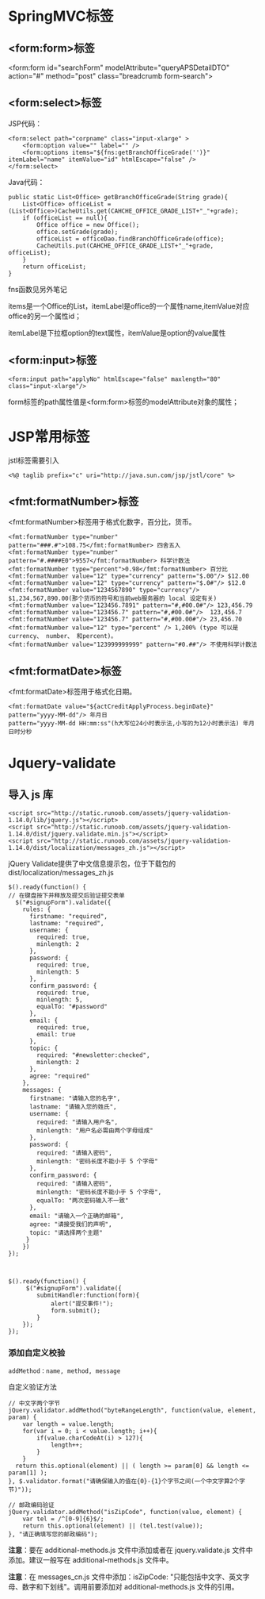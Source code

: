 # SpringMVC标签

## &lt;form:form&gt;标签

&lt;form:form id="searchForm" modelAttribute="queryAPSDetailDTO" action="\#" method="post" class="breadcrumb form-search"&gt;

## &lt;form:select&gt;标签

JSP代码：

```
<form:select path="corpname" class="input-xlarge" >
    <form:option value="" label="" />
    <form:options items="${fns:getBranchOfficeGrade('')}" itemLabel="name" itemValue="id" htmlEscape="false" />
</form:select>
```

Java代码：

```
public static List<Office> getBranchOfficeGrade(String grade){
    List<Office> officeList = (List<Office>)CacheUtils.get(CAHCHE_OFFICE_GRADE_LIST+"_"+grade);
    if (officeList == null){
        Office office = new Office();
        office.setGrade(grade);
        officeList = officeDao.findBranchOfficeGrade(office);
        CacheUtils.put(CAHCHE_OFFICE_GRADE_LIST+"_"+grade, officeList);
    }
    return officeList;
}
```

fns函数见另外笔记

items是一个Office的List，itemLabel是office的一个属性name,itemValue对应office的另一个属性id；

itemLabel是下拉框option的text属性，itemValue是option的value属性

## &lt;form:input&gt;标签

`<form:input path="applyNo" htmlEscape="false" maxlength="80" class="input-xlarge"/>`

form标签的path属性值是&lt;form:form&gt;标签的modelAttribute对象的属性；

# JSP常用标签

jstl标签需要引入

```
<%@ taglib prefix="c" uri="http://java.sun.com/jsp/jstl/core" %>
```

## &lt;fmt:formatNumber&gt;标签

&lt;fmt:formatNumber&gt;标签用于格式化数字，百分比，货币。

```
<fmt:formatNumber type="number" pattern="###.#">108.75</fmt:formatNumber> 四舍五入
<fmt:formatNumber type="number" pattern="#.####E0">9557</fmt:formatNumber> 科学计数法
<fmt:formatNumber type="percent">0.98</fmt:formatNumber> 百分比
<fmt:formatNumber value="12" type="currency" pattern="$.00"/> $12.00  
<fmt:formatNumber value="12" type="currency" pattern="$.0#"/> $12.0   
<fmt:formatNumber value="1234567890" type="currency"/> $1,234,567,890.00(那个货币的符号和当前web服务器的 local 设定有关)   
<fmt:formatNumber value="123456.7891" pattern="#,#00.0#"/> 123,456.79   
<fmt:formatNumber value="123456.7" pattern="#,#00.0#"/>  123,456.7   
<fmt:formatNumber value="123456.7" pattern="#,#00.00#"/> 23,456.70   
<fmt:formatNumber value="12" type="percent" /> 1,200% (type 可以是currency、 number、 和percent)。
<fmt:formatNumber value="123999999999" pattern="#0.##"/> 不使用科学计数法
```

## &lt;fmt:formatDate&gt;标签

&lt;fmt:formatDate&gt;标签用于格式化日期。

```
<fmt:formatDate value="${actCreditApplyProcess.beginDate}" pattern="yyyy-MM-dd"/> 年月日
pattern="yyyy-MM-dd HH:mm:ss"(h大写位24小时表示法,小写的为12小时表示法) 年月日时分秒
```

# Jquery-validate

## 导入 js 库

```
<script src="http://static.runoob.com/assets/jquery-validation-1.14.0/lib/jquery.js"></script>
<script src="http://static.runoob.com/assets/jquery-validation-1.14.0/dist/jquery.validate.min.js"></script>
<script src="http://static.runoob.com/assets/jquery-validation-1.14.0/dist/localization/messages_zh.js"></script>
```

jQuery Validate提供了中文信息提示包，位于下载包的 dist/localization/messages\_zh.js

```
$().ready(function() {
// 在键盘按下并释放及提交后验证提交表单
  $("#signupForm").validate({
    rules: {
      firstname: "required",
      lastname: "required",
      username: {
        required: true,
        minlength: 2
      },
      password: {
        required: true,
        minlength: 5
      },
      confirm_password: {
        required: true,
        minlength: 5,
        equalTo: "#password"
      },
      email: {
        required: true,
        email: true
      },
      topic: {
        required: "#newsletter:checked",
        minlength: 2
      },
      agree: "required"
    },
    messages: {
      firstname: "请输入您的名字",
      lastname: "请输入您的姓氏",
      username: {
        required: "请输入用户名",
        minlength: "用户名必需由两个字母组成"
      },
      password: {
        required: "请输入密码",
        minlength: "密码长度不能小于 5 个字母"
      },
      confirm_password: {
        required: "请输入密码",
        minlength: "密码长度不能小于 5 个字母",
        equalTo: "两次密码输入不一致"
      },
      email: "请输入一个正确的邮箱",
      agree: "请接受我们的声明",
      topic: "请选择两个主题"
     }
    })
});



$().ready(function() {
     $("#signupForm").validate({
        submitHandler:function(form){
            alert("提交事件!");   
            form.submit();
        }    
    });
});
```

### 添加自定义校验

```
addMethod：name, method, message
```

自定义验证方法

```
// 中文字两个字节
jQuery.validator.addMethod("byteRangeLength", function(value, element, param) {
    var length = value.length;
    for(var i = 0; i < value.length; i++){
        if(value.charCodeAt(i) > 127){
            length++;
        }
    }
  return this.optional(element) || ( length >= param[0] && length <= param[1] );   
}, $.validator.format("请确保输入的值在{0}-{1}个字节之间(一个中文字算2个字节)"));

// 邮政编码验证   
jQuery.validator.addMethod("isZipCode", function(value, element) {   
    var tel = /^[0-9]{6}$/;
    return this.optional(element) || (tel.test(value));
}, "请正确填写您的邮政编码");
```

**注意**：要在 additional-methods.js 文件中添加或者在 jquery.validate.js 文件中添加。建议一般写在 additional-methods.js 文件中。

**注意**：在 messages\_cn.js 文件中添加：isZipCode: "只能包括中文字、英文字母、数字和下划线"。调用前要添加对 additional-methods.js 文件的引用。

